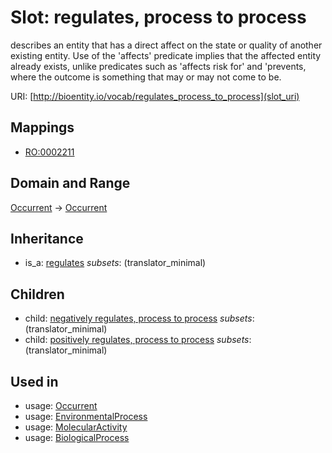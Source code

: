 # Slot: regulates, process to process


describes an entity that has a direct affect on the state or quality of another existing entity. Use of the 'affects' predicate implies that the affected entity already exists, unlike predicates such as 'affects risk for' and 'prevents, where the outcome is something that may or may not come to be.

URI: [http://bioentity.io/vocab/regulates_process_to_process](slot_uri)
## Mappings

 * [RO:0002211](http://purl.obolibrary.org/obo/RO_0002211)
## Domain and Range

[Occurrent](Occurrent.md) -> [Occurrent](Occurrent.md)
## Inheritance

 *  is_a: [regulates](regulates.md) *subsets*: (translator_minimal)
## Children

 *  child: [negatively regulates, process to process](negatively_regulates_process_to_process.md) *subsets*: (translator_minimal)
 *  child: [positively regulates, process to process](positively_regulates_process_to_process.md) *subsets*: (translator_minimal)
## Used in

 *  usage: [Occurrent](Occurrent.md)
 *  usage: [EnvironmentalProcess](EnvironmentalProcess.md)
 *  usage: [MolecularActivity](MolecularActivity.md)
 *  usage: [BiologicalProcess](BiologicalProcess.md)
